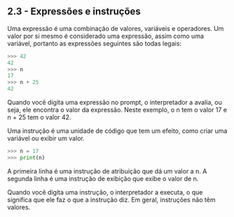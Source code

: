 ## 2.3 - Expressões e instruções

Uma expressão é uma combinação de valores, variáveis e operadores. Um valor por si mesmo é considerado uma expressão, assim como uma variável, portanto as expressões seguintes são todas legais:

```python
>>> 42
42
>>> n
17
>>> n + 25
42
```

Quando você digita uma expressão no prompt, o interpretador a avalia, ou seja, ele encontra o valor da expressão. Neste exemplo, o n tem o valor 17 e n + 25 tem o valor 42.

Uma instrução é uma unidade de código que tem um efeito, como criar uma variável ou exibir um valor.

```python
>>> n = 17
>>> print(n)
```

A primeira linha é uma instrução de atribuição que dá um valor a n. A segunda linha é uma instrução de exibição que exibe o valor de n.

Quando você digita uma instrução, o interpretador a executa, o que significa que ele faz o que a instrução diz. Em geral, instruções não têm valores.
